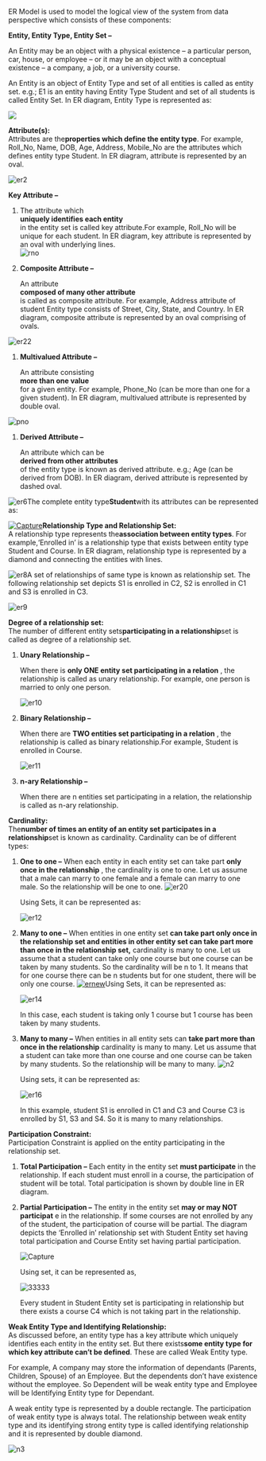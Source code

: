 ER Model is used to model the logical view of the system from data perspective which consists of these components:

**Entity, Entity Type, Entity Set –**

An Entity may be an object with a physical existence – a particular person, car, house, or employee – or it may be an object with a conceptual existence – a company, a job, or a university course.

An Entity is an object of Entity Type and set of all entities is called as entity set. e.g.; E1 is an entity having Entity Type Student and set of all students is called Entity Set. In ER diagram, Entity Type is represented as:

![](https://cdncontribute.geeksforgeeks.org/wp-content/uploads/Database-Management-System-ER-Model.png)

**Attribute\(s\):**  
Attributes are the**properties which define the entity type**. For example, Roll\_No, Name, DOB, Age, Address, Mobile\_No are the attributes which defines entity type Student. In ER diagram, attribute is represented by an oval.

![](https://cdncontribute.geeksforgeeks.org/wp-content/uploads/Database-Management-System-ER-Model-2.png "er2")

**Key Attribute –**

1. The attribute which  
   **uniquely identifies each entity**  
   in the entity set is called key attribute.For example, Roll\_No will be unique for each student. In ER diagram, key attribute is represented by an oval with underlying lines.  
   ![](https://cdncontribute.geeksforgeeks.org/wp-content/uploads/Database-Management-System-ER-Model-3.png "rno")

2. **Composite Attribute –**

   An attribute  
   **composed of many other attribute**  
   is called as composite attribute. For example, Address attribute of student Entity type consists of Street, City, State, and Country. In ER diagram, composite attribute is represented by an oval comprising of ovals.

![](https://cdncontribute.geeksforgeeks.org/wp-content/uploads/Database-Management-System-ER-Model-4.png "er22")

1. **Multivalued Attribute –**

   An attribute consisting  
   **more than one value**  
   for a given entity. For example, Phone\_No \(can be more than one for a given student\). In ER diagram, multivalued attribute is represented by double oval.

![](https://cdncontribute.geeksforgeeks.org/wp-content/uploads/Database-Management-System-ER-Model-5.png "pno")

1. **Derived Attribute –**

   An attribute which can be  
   **derived from other attributes**  
   of the entity type is known as derived attribute. e.g.; Age \(can be derived from DOB\). In ER diagram, derived attribute is represented by dashed oval.

![](https://cdncontribute.geeksforgeeks.org/wp-content/uploads/Database-Management-System-ER-Model-6.png "er6")The complete entity type**Student**with its attributes can be represented as:

[![](https://cdncontribute.geeksforgeeks.org/wp-content/uploads/Database-Management-System-ER-Model-7.png "Capture")](https://cdncontribute.geeksforgeeks.org/wp-content/uploads/Database-Management-System-ER-Model-7.png)**Relationship Type and Relationship Set:**  
A relationship type represents the**association between entity types**. For example,‘Enrolled in’ is a relationship type that exists between entity type Student and Course. In ER diagram, relationship type is represented by a diamond and connecting the entities with lines.

![](https://cdncontribute.geeksforgeeks.org/wp-content/uploads/Database-Management-System-ER-Model-8.png "er8")A set of relationships of same type is known as relationship set. The following relationship set depicts S1 is enrolled in C2, S2 is enrolled in C1 and S3 is enrolled in C3.

![](https://cdncontribute.geeksforgeeks.org/wp-content/uploads/Database-Management-S-ystem-ER-Model-9.png "er9")

**Degree of a relationship set:**  
The number of different entity sets**participating in a relationship**set is called as degree of a relationship set.

1. **Unary Relationship –**
 
   When there is
   **only ONE entity set participating in a relation**
   , the relationship is called as unary relationship. For example, one person is married to only one person.


   ![](https://cdncontribute.geeksforgeeks.org/wp-content/uploads/Database-Management-System-ER-Model-10.png "er10")

2. **Binary Relationship –**
 
   When there are
   **TWO entities set participating in a relation**
   , the relationship is called as binary relationship.For example, Student is enrolled in Course.


   ![](https://contribute.geeksforgeeks.org/wp-content/uploads/Database-Management-System-ER-Model-8.png "er11")

3. **n-ary Relationship –**
 
   When there are n entities set participating in a relation, the relationship is called as n-ary relationship.

**Cardinality:**  
The**number of times an entity of an entity set participates in a relationship**set is known as cardinality. Cardinality can be of different types:

1. **One to one –**
   When each entity in each entity set can take part
   **only once in the relationship**
   , the cardinality is one to one. Let us assume that a male can marry to one female and a female can marry to one male. So the relationship will be one to one.
   ![](https://contribute.geeksforgeeks.org/wp-content/uploads/Database-Management-System-ER-Model-12.png "er20")

   Using Sets, it can be represented as:

   ![](https://cdncontribute.geeksforgeeks.org/wp-content/uploads/Database-Management-System-ER-Model-13.png "er12")

2. **Many to one –**
   When entities in one entity set
   **can take part only once in the relationship set and entities in other entity set can take part more than once in the relationship set,**
   cardinality is many to one. Let us assume that a student can take only one course but one course can be taken by many students. So the cardinality will be n to 1. It means that for one course there can be n students but for one student, there will be only one course.
   [![](https://cdncontribute.geeksforgeeks.org/wp-content/uploads/Database-Management-System-ER-Model-14.png "ernew")](https://cdncontribute.geeksforgeeks.org/wp-content/uploads/Database-Management-System-ER-Model-14.png)Using Sets, it can be represented as:

   ![](https://cdncontribute.geeksforgeeks.org/wp-content/uploads/Database-Management-System-ER-Model-15.png "er14")

   In this case, each student is taking only 1 course but 1 course has been taken by many students.

3. **Many to many –**
   When entities in all entity sets can
   **take part more than once in the relationship**
   cardinality is many to many. Let us assume that a student can take more than one course and one course can be taken by many students. So the relationship will be many to many.
   ![](https://contribute.geeksforgeeks.org/wp-content/uploads/Database-Management-System-ER-Model-16.png "n2")

   Using sets, it can be represented as:

   ![](https://contribute.geeksforgeeks.org/wp-content/uploads/Database-Management-System-ER-Model-17.png "er16")

   In this example, student S1 is enrolled in C1 and C3 and Course C3 is enrolled by S1, S3 and S4. So it is many to many relationships.

**Participation Constraint:**  
Participation Constraint is applied on the entity participating in the relationship set.

1. **Total Participation –**
   Each entity in the entity set
   **must participate**
   in the relationship. If each student must enroll in a course, the participation of student will be total. Total participation is shown by double line in ER diagram.
2. **Partial Participation –**
   The entity in the entity set
   **may or may NOT participat**
   e in the relationship. If some courses are not enrolled by any of the student, the participation of course will be partial.
   The diagram depicts the ‘Enrolled in’ relationship set with Student Entity set having total participation and Course Entity set having partial participation.

   ![](https://contribute.geeksforgeeks.org/wp-content/uploads/Database-Management-System-ER-Model-18.png "Capture")

   Using set, it can be represented as,

   ![](https://www.geeksforgeeks.org/wp-content/uploads/33333-1.png "33333")

   Every student in Student Entity set is participating in relationship but there exists a course C4 which is not taking part in the relationship.

**Weak Entity Type and Identifying Relationship:**  
As discussed before, an entity type has a key attribute which uniquely identifies each entity in the entity set. But there exists**some entity type for which key attribute can’t be defined**. These are called Weak Entity type.

For example, A company may store the information of dependants \(Parents, Children, Spouse\) of an Employee. But the dependents don’t have existence without the employee. So Dependent will be weak entity type and Employee will be Identifying Entity type for Dependant.

A weak entity type is represented by a double rectangle. The participation of weak entity type is always total. The relationship between weak entity type and its identifying strong entity type is called identifying relationship and it is represented by double diamond.

![](https://cdncontribute.geeksforgeeks.org/wp-content/uploads/Database-Management-System-ER-Model-20.png "n3")

  


